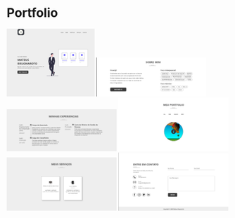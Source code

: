 # Portfolio

<img src="Design/imgMark/intro.png" alt="Introdução" width="200"/> <img src="Design/imgMark/sob.png" alt="Sobre" width="250"/> 
<img src="Design/imgMark/exp.png" alt="Experiências" width="250"/> <img src="Design/imgMark/port.png" alt="Portfolio" width="250"/> <img src="Design/imgMark/serv.png" alt="Serviços" width="250"/> <img src="Design/imgMark/cont.png" alt="Contato" width="250"/>
